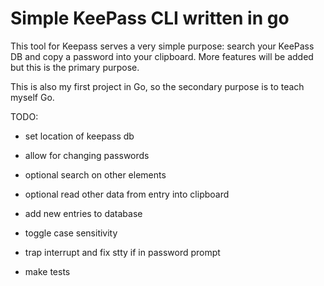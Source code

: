 # Simple KeePass CLI written in go

This tool for Keepass serves a very simple purpose:  search your KeePass DB and copy
a password into your clipboard.  More features will be added but this is the primary
purpose.

This is also my first project in Go, so the secondary purpose is to teach myself Go.

TODO:

* set location of keepass db
* allow for changing passwords
* optional search on other elements
* optional read other data from entry into clipboard
* add new entries to database
* toggle case sensitivity
* trap interrupt and fix stty if in password prompt

* make tests
